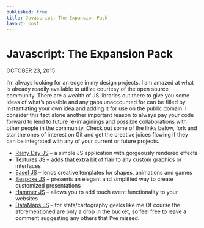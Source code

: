 ```yaml
---
published: true
title: Javascript: The Expansion Pack
layout: post
---
```


# Javascript: The Expansion Pack
OCTOBER 23, 2015

I’m always looking for an edge in my design projects. I am amazed at what is already readily available to utilize courtesy of the open source community. There are a wealth of JS libraries out there to give you some ideas of what’s possible and any gaps unaccounted for can be filled by instantiating your own idea and adding it for use on the public domain. I consider this fact alone another important reason to always pay your code forward to lend to future re-imaginings and possible collaborations with other people in the community. Check out some of the links below, fork and star the ones of interest on Git and get the creative juices flowing if they can be integrated with any of your current or future projects.

* [Rainy Day JS](http://maroslaw.github.io/rainyday.js/) – a simple JS application with gorgeously rendered effects
* [Textures JS](http://riccardoscalco.github.io/textures/) – adds that extra bit of flair to any custom graphics or interfaces
* [Easel JS](http://www.createjs.com/easeljs) – lends creative templates for shapes, animations and games
* [Bespoke JS](http://markdalgleish.com/projects/bespoke.js/) – presents an elegant and simplified way to create customized presentations
* [Hammer JS](http://hammerjs.github.io/) – allows you to add touch event functionality to your websites
* [DataMaps JS](http://datamaps.github.io/) – for stats/cartography geeks like me
Of course the aforementioned are only a drop in the bucket, so feel free to leave a comment suggesting any others that I’ve missed.
